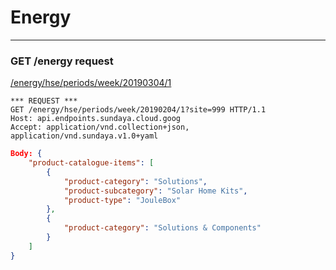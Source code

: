 # Energy
---

### GET /energy request

[/energy/hse/periods/week/20190304/1](http://api.endpoints.sundaya.cloud.goog/energy/hse/periods/week/20190304/1?site=999)


```
*** REQUEST ***	
GET /energy/hse/periods/week/20190204/1?site=999 HTTP/1.1	
Host: api.endpoints.sundaya.cloud.goog
Accept: application/vnd.collection+json, application/vnd.sundaya.v1.0+yaml
```

```json
Body: {
    "product-catalogue-items": [
        {
            "product-category": "Solutions",
            "product-subcategory": "Solar Home Kits",
            "product-type": "JouleBox"
        },
        {
            "product-category": "Solutions & Components"
        }
    ]
}
```
